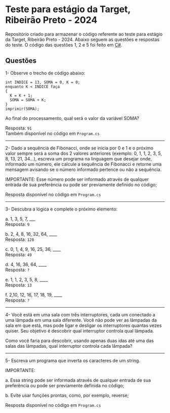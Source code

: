 # Teste para estágio da Target, Ribeirão Preto - 2024

Repositório criado para armazenar o código referente ao teste para estágio da Target, Ribeirão Preto - 2024. Abaixo seguem as questões e respostas do teste. O código das questões 1, 2 e 5 foi feito em [C#](https://learn.microsoft.com/pt-br/dotnet/csharp/).

## Questões

1- Observe o trecho de código abaixo:

```
int INDICE = 13, SOMA = 0, K = 0;
enquanto K < INDICE faça
{
  K = K + 1;
  SOMA = SOMA + K;
}
imprimir(SOMA);
```

Ao final do processamento, qual será o valor da variável SOMA?

Resposta: `91` </br>
Também disponível no código em `Program.cs`

---

2- Dado a sequência de Fibonacci, onde se inicia por 0 e 1 e o próximo valor sempre será a soma dos 2 valores anteriores (exemplo: 0, 1, 1, 2, 3, 5, 8, 13, 21, 34...), escreva um programa na linguagem que desejar onde, informado um número, ele calcule a sequência de Fibonacci e retorne uma mensagem avisando se o número informado pertence ou não a sequência.

IMPORTANTE: Esse número pode ser informado através de qualquer entrada de sua preferência ou pode ser previamente definido no código;

Resposta disponível no código em `Program.cs`

---

3- Descubra a lógica e complete o próximo elemento:

a. 1, 3, 5, 7, \_\_\_ </br>
Resposta: `9`

b. 2, 4, 8, 16, 32, 64, \_\_\_\_ </br>
Resposta: `128`

c. 0, 1, 4, 9, 16, 25, 36, \_\_\_\_ </br>
Resposta: `49`

d. 4, 16, 36, 64, \_\_\_\_ </br>
Resposta: `?`

e. 1, 1, 2, 3, 5, 8, \_\_\_\_ </br>
Resposta: `13`

f. 2,10, 12, 16, 17, 18, 19, \_\_\_\_ </br>
Resposta: `?`

---

4- Você está em uma sala com três interruptores, cada um conectado a uma lâmpada em uma sala diferente. Você não pode ver as lâmpadas da sala em que está, mas pode ligar e desligar os interruptores quantas vezes quiser. Seu objetivo é descobrir qual interruptor controla qual lâmpada.

Como você faria para descobrir, usando apenas duas idas até uma das salas das lâmpadas, qual interruptor controla cada lâmpada?

---

5- Escreva um programa que inverta os caracteres de um string.

IMPORTANTE:

a. Essa string pode ser informada através de qualquer entrada de sua preferência ou pode ser previamente definida no código;

b. Evite usar funções prontas, como, por exemplo, reverse;

Resposta disponível no código em `Program.cs`
